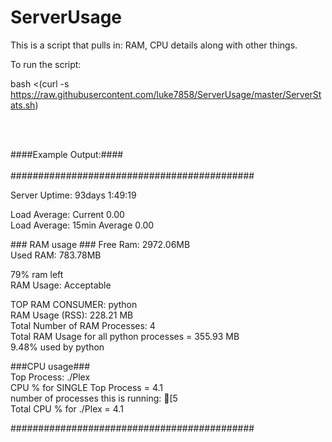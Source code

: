 # ServerUsage
This is a script that pulls in: RAM, CPU details along with other things.


To run the script:


bash <(curl -s https://raw.githubusercontent.com/luke7858/ServerUsage/master/ServerStats.sh)

<br />
<br />
  

####Example Output:####
<br />
<br />
\############################################

Server Uptime: 93days 1:49:19  
  
Load Average: Current 0.00  
Load Average: 15min Average 0.00  
  
  
\### RAM usage ###
Free Ram: 2972.06MB  
Used RAM: 783.78MB  
  
79% ram left  
RAM Usage: Acceptable  
  
TOP RAM CONSUMER: python  
RAM Usage (RSS): 228.21 MB  
Total Number of RAM Processes: 4  
Total RAM Usage for all python processes =  355.93 MB  
9.48% used by python  
  
  
\###CPU usage###  
Top Process:  ./Plex  
CPU % for SINGLE Top Process =  4.1  
number of processes this is running: [5  
Total CPU % for ./Plex =  4.1  
  
\############################################
